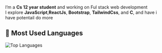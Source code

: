 
I’m a **Cs 12 year student** and working on Ful stack web development   
I explore **JavaScript**,**ReactJs**, **Bootstrap**, **TailwindCss**, and **C**, and have i have potentail do more  

## 🚀 Most Used Languages

![Top Languages](https://github-readme-stats.vercel.app/api/top-langs/?username=Devuno-official&layout=compact&theme=tokyonight)


